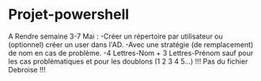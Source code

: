 # Projet-powershell

A Rendre semaine 3-7 Mai : 
    -Créer un répertoire par utilisateur
     ou (optionnel) créer un user dans l'AD.
    -Avec une stratégie (de remplacement) de nom en cas de problème.
    -4 Lettres-Nom + 3 Lettres-Prénom sauf pour les cas problèmatiques et pour les doublons (1 2 3 4 5...)
    !!! Pas du fichier Debroise !!!
